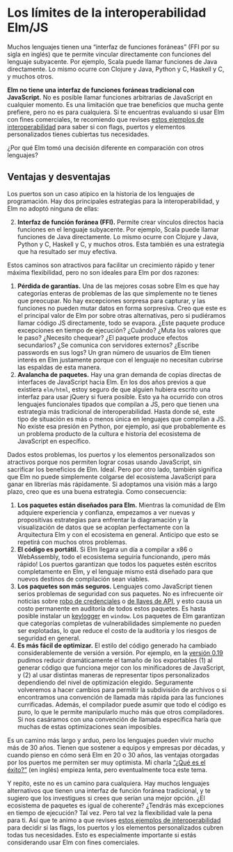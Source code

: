 # Los límites de la interoperabilidad Elm/JS

Muchos lenguajes tienen una “interfaz de funciones foráneas” (FFI por su sigla en inglés) que te permite vincular directamente con funciones del lenguaje subyacente. Por ejemplo, Scala puede llamar funciones de Java directamente. Lo mismo ocurre con Clojure y Java, Python y C, Haskell y C, y muchos otros.

**Elm no tiene una interfaz de funciones foráneas tradicional con JavaScript.** No es posible llamar funciones arbitrarias de JavaScript en cualquier momento. Es una limitación que trae beneficios que mucha gente prefiere, pero no es para cualquiera. Si te encuentras evaluando si usar Elm con fines comerciales, te recomiendo que revises [estos ejemplos de interoperabilidad](https://github.com/elm-community/js-integration-examples) para saber si con flags, puertos y elementos personalizados tienes cubiertas tus necesidades.

<!-- TODO: 👆 Agregar estos ejemplos al repositorio y traducirlos. -->

¿Por qué Elm tomó una decisión diferente en comparación con otros lenguajes?

## Ventajas y desventajas

Los puertos son un caso atípico en la historia de los lenguajes de programación. Hay dos principales estrategias para la interoperabilidad, y Elm no adoptó ninguna de ellas:

2. **Interfaz de función foránea (FFI).** Permite crear vínculos directos hacia funciones en el lenguaje subyacente. Por ejemplo, Scala puede llamar funciones de Java directamente. Lo mismo ocurre con Clojure y Java, Python y C, Haskell y C, y muchos otros. Esta también es una estrategia que ha resultado ser muy efectiva.

Estos caminos son atractivos para facilitar un crecimiento rápido y tener máxima flexibilidad, pero no son ideales para Elm por dos razones:

1. **Pérdida de garantías.** Una de las mejores cosas sobre Elm es que hay categorías enteras de problemas de las que simplemente no te tienes que preocupar. No hay excepciones sorpresa para capturar, y las funciones no pueden mutar datos en forma sorpresiva. Creo que este es el principal valor de Elm por sobre otras alternativas, pero si pudiéramos llamar código JS directamente, todo se evapora. ¿Este paquete produce excepciones en tiempo de ejecución? ¿Cuándo? ¿Muta los valores que le paso? ¿Necesito chequear? ¿El paquete produce efectos secundarios? ¿Se comunica con servidores externos? ¿Escribe passwords en sus logs? Un gran número de usuarios de Elm tienen interés en Elm justamente porque con el lenguaje no necesitan cubrirse las espaldas de esta manera.
2. **Avalancha de paquetes.** Hay una gran demanda de copias directas de interfaces de JavaScript hacia Elm. En los dos años previos a que existiera `elm/html`, estoy seguro de que alguien hubiera escrito una interfaz para usar jQuery si fuera posible. Esto ya ha ocurrido con otros lenguajes funcionales tipados que compilan a JS, pero que tienen una estrategia más tradicional de interoperabilidad. Hasta donde sé, este tipo de situación es más o menos única en lenguajes que compilan a JS. No existe esa presión en Python, por ejemplo, así que probablemente es un problema producto de la cultura e historia del ecosistema de JavaScript en específico.

Dados estos problemas, los puertos y los elementos personalizados son atractivos porque nos permiten lograr cosas usando JavaScript, sin sacrificar los beneficios de Elm. Ideal. Pero por otro lado, también significa que Elm no puede simplemente colgarse del ecosistema JavaScript para ganar en librerías más rápidamente. Si adoptamos una visión más a largo plazo, creo que es una buena estrategia. Como consecuencia:

1. **Los paquetes están diseñados para Elm.** Mientras la comunidad de Elm adquiere experiencia y confianza, empezamos a ver nuevas y propositivas estrategias para enfrentar la diagramación y la visualización de datos que se acoplan perfectamente con la Arquitectura Elm y con el ecosistema en general. Anticipo que esto se repetirá con muchos otros problemas.
2. **El código es portátil.** Si Elm llegara un día a compilar a x86 o WebAssembly, todo el ecosistema seguiría funcionando, ¡pero más rápido! Los puertos garantizan que todos los paquetes estén escritos completamente en Elm, y el lenguaje mismo está diseñado para que nuevos destinos de compilación sean viables.
3. **Los paquetes son más seguros.** Lenguajes como JavaScript tienen serios problemas de seguridad con sus paquetes. No es infrecuente oir noticias sobre [robo de credenciales](https://www.bleepingcomputer.com/news/security/compromised-javascript-package-caught-stealing-npm-credentials/) o [de llaves de API](https://winbuzzer.com/2020/01/14/microsoft-discovers-an-npm-package-thats-been-stealing-unix-user-data-xcxwbn/), y esto causa un costo permanente en auditoría de todos estos paquetes. Es hasta posible instalar un [keylogger](https://es.wikipedia.org/wiki/Keylogger) en `window`. Los paquetes de Elm garantizan que categorías completas de vulnerabilidades simplemente no pueden ser explotadas, lo que reduce el costo de la auditoría y los riesgos de seguridad en general.
4. **Es más fácil de optimizar.** El estilo del código generado ha cambiado considerablemente de versión a versión. Por ejemplo, en la [versión 0.19](https://elm-lang.org/news/small-assets-without-the-headache) pudimos reducir dramáticamente el tamaño de los exportables (1) al generar código que funciona mejor con los minificadores de JavaScript, y (2) al usar distintas maneras de representar tipos personalizados dependiendo del nivel de optimización elegido. Seguramente volveremos a hacer cambios para permitir la subdivisión de archivos o si encontramos una convención de llamada más rápida para las funciones currificadas. Además, el compilador puede asumir que todo el código es puro, lo que le permite manipularlo mucho más que otros compiladores. Si nos casáramos con una convención de llamada específica haría que muchas de estas optimizaciones sean imposibles.

Es un camino más largo y arduo, pero los lenguajes pueden vivir mucho más de 30 años. Tienen que sostener a equipos y empresas por décadas, y cuando pienso en cómo será Elm en 20 o 30 años, las ventajas otorgadas por los puertos me permiten ser muy optimista. Mi charla [“¿Qué es el éxito?”](https://youtu.be/uGlzRt-FYto) (en inglés) empieza lenta, pero eventualmente toca este tema.

<!-- TODO: 👆 ¿Proveer subtítulos? -->

Y repito, este no es un camino para cualquiera. Hay muchos lenguajes alternativos que tienen una interfaz de función foránea tradicional, y te sugiero que los investigues si crees que serían una mejor opción. ¿El ecosistema de paquetes es igual de coherente? ¿Tendrás más excepciones en tiempo de ejecución? Tal vez. Pero tal vez la flexibilidad vale la pena para ti. Así que te animo a que revises [estos ejemplos de interoperabilidad](https://github.com/elm-community/js-integration-examples) para decidir si las flags, los puertos y los elementos personalizados cubren todas tus necesidades. Esto es especialmente importante si estás considerando usar Elm con fines comerciales.

<!-- TODO: 👆 Agregar estos ejemplos al repositorio y traducirlos. -->
